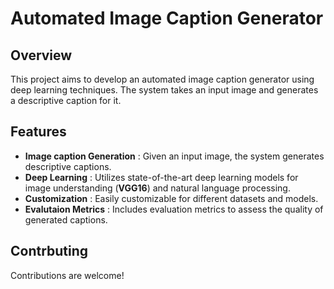 # Automated Image Caption Generator

## Overview 
This project aims to develop an automated image caption generator using deep learning techniques. The system takes an input image and generates
a descriptive caption for it. 

## Features
- **Image caption Generation** : Given an input image, the system generates descriptive captions.
- **Deep Learning** : Utilizes state-of-the-art deep learning models for image understanding (**VGG16**) and natural language processing.
- **Customization** : Easily customizable for different datasets and models.
- **Evalutaion Metrics** : Includes evaluation metrics to assess the quality of generated captions.

## Contrbuting
Contributions are welcome! 
